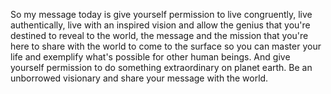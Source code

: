  So my message today is give yourself permission to live congruently, live authentically, live with an inspired vision and allow the genius that you're destined to reveal to the world, the message and the mission that you're here to share with the world to come to the surface so you can master your life and exemplify what's possible for other human beings. And give yourself permission to do something extraordinary on planet earth. Be an unborrowed visionary and share your message with the world.